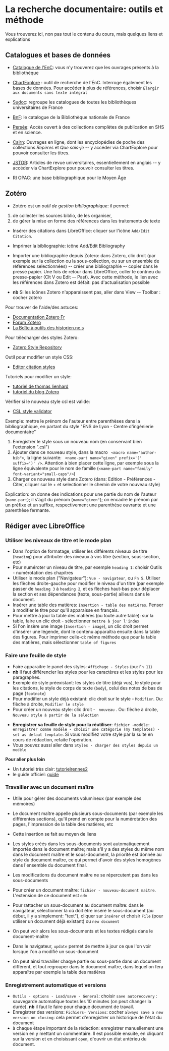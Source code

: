# La recherche documentaire: outils et méthode

Vous trouverez ici, non pas tout le contenu du cours, mais quelques liens et explications

## Catalogues et bases de données

- [Catalogue de l'EnC](https://catalogue.chartes.psl.eu/): vous n'y trouverez que les ouvrages présents à la bibliothèque
- [ChartExplore](https://catalogue.explore.psl.eu/primo-explore/search?vid=33PSL-ENC_V1) : outil de recherche de l'ÉnC. Interroge également les bases de données. Pour accéder à plus de références, choisir `Élargir aux documents sans texte intégral`
- [Sudoc](https://www.sudoc.abes.fr/): regroupe les catalogues de toutes les bibliothèques universitaires de France
- [BnF](https://catalogue.bnf.fr/index.do): le catalogue de la Bibliothèque nationale de France

- [Persée](https://www.persee.fr/): Accès ouvert à des collections complètes de publication en SHS et en science. 
- [Cairn](https://www.cairn.info/): Ouvrages en ligne, dont les encyclopédies de poche des collections *Repères* et *Que sais-je* -- y accéder via ChartExplore pour pouvoir consulter les titres.
- [JSTOR](https://www.jstor.org/): Articles de revue universitaires, essentiellement en anglais -- y accéder via ChartExplore pour pouvoir consulter les titres.


- RI OPAC: une base bibliographique pour le Moyen Âge




## Zotéro

- Zotéro est un *outil de gestion bibliographique*: il permet:
1. de collecter les sources biblio, de les organiser, 
2. de gérer la mise en forme des références dans les traitements de texte


- Insérer des citations dans LibreOffice: cliquer sur l'icône `Add/Edit Citation`. 
- Imprimer la bibliographie: icône Add/Edit Bibliography
- Importer une bibliographie depuis Zotero: dans Zotero, clic droit (par exemple sur la collection ou la sous-collection, ou sur un ensemble de références selectionnées) -- créer une bibliographie -- copier dans le presse papier. Une fois de retour dans LibreOffice, coller le contneu du presse-papier (Clt V ou Edit -- Past). Avec cette méthode, le lien avec les références dans Zotero est défait: pas d'actualisation possible

- **nb** Si les icônes Zotero n'apparaissent pas, aller dans View -- Toolbar : cocher zotero

Pour trouver de l'aide/des astuces: 
- [Documentation Zotero Fr](https://docs.zotero-fr.org/adding_items_to_zotero/)
- [Forum Zotero](https://forums.zotero.org/)
- [La Boîte à outils des historien.ne.s](https://boiteaoutils.info/2011/12/petites-astuces-zotero-mise-en-forme/)

Pour télécharger des styles Zotero:
- [Zotero Style Repository](https://www.zotero.org/styles)

Outil pour modifier un style CSS:
- [Editor citation styles](https://editor.citationstyles.org/about/)

Tutoriels pour modifier un style:
- [tutoriel de thomas lienhard](http://www.thomaslienhard.fr/TutorielZotero.html)
- [tutoriel du blog Zotero](https://zotero.hypotheses.org/758)

Vérifier si le nouveau style csl est valide:
- [CSL style validator](https://validator.citationstyles.org/)

Exemple: mettre le prénom de l'auteur entre parenthèses dans la bibliographique, en partant du style "ENS de Lyon - Centre d'ingénierie documentaire"
1.  Enregistrer le style sous un nouveau nom (en conservant bien l'extension ".csl")
1. Ajouter dans ce nouveau style, dans la macro ` <macro name="author-bib">`, la ligne suivante: ` <name-part name="given" prefix='(' suffix=')' />`. Attention à bien placer cette ligne, par exemple sous la ligne équivalente pour le nom de famille (`<name-part name="family" font-variant="small-caps"/>`)
1. Charger ce nouveau style dans Zotero (dans: Edition - Préférences - Citer, cliquer sur le + et selectionner le chemin de votre nouveau style)

Explication: on donne des indications pour une partie du nom de l'auteur (`name-part`); il s'agit du prénom (`name="given"`); on encadre le prénom par un préfixe et un suffixe, respectivement une parenthèse ouvrante et une parenthèse fermante.

## Rédiger avec LibreOffice




### Utiliser les niveaux de titre et le mode plan

- Dans l'option de formatage, utiliser les différents niveaux de titre (`heading`) pour attributer des niveaux à vos titre (section, sous-section, etc)
- Pour numéroter un niveau de titre, par exemple `heading 1`: choisir Outils - numérotation des chapitres 
- Utiliser le mode plan ("Navigateur"): `Vue - navigateur`, ou `Fn 5`. Utiliser les flèches droite-gauche pour modifier le niveau d'un titre (par exemple passer de `heading 3` à `heading 2`, et es flèches haut-bas pour déplacer la section et ses dépendances (texte, sous-partie) ailleurs dans le document.
- Insérer une table des matières:  `Insertion - table des matières`. Penser à modifier le titre pour qu'il apparaisse en français.
- Pour mettre à jour la table des matières (ou toute autre table): sur la table, faire un clic droit - sélectionner `mettre à jour l'index`
- Si l'on insère une image (`Insertion - image`), un clic droit permet d'insérer une légende, dont le contenu apparaîtra ensuite dans la table des figures. Pour imprimer celle-ci: même méthode que pour la table des matières, mais sélectionner `table of figures`


### Faire une feuille de style

-  Faire apparaitre le panel des styles: `Affichage - Styles` (ou: `Fn 11`)
- **nb** Il faut différencier les styles pour les caractères et les styles pour les paragraphes.
- Exemple de style préexistant: les styles de titre (déjà vus), le style pour les citations, le style de corps de texte (`body`), celui des notes de bas de page (`footnote`) 
- Pour modifier un style déjà existant: clic droit sur le style - `Modifier`. Ou: flèche à droite, `Modifier le style`
- Pour créer un nouveau style: clic droit - ` nouveau` . Ou: flèche à droite, `Nouveau style à partir de la sélection`

<!--3. Footer
- FN11 pour faire apparaître les styles (ou bien ds style-gérer les styles): syle pour paragrpahe - caractère- contours des images - pages - liste. Exemple pour defautpagesytle:
- ajouter un footer, puis insertion: numéro de page; RQ: on peut aussi ajouter header

Page de titre
- Insertion -autre saut - saut manuel - selectionner un style - numéro de page: pour que numéotation commence à cette page
- la première page: firststyle -> pas de footer
-->

- **Enregistrer sa feuille de style pour la réutiliser**: `fichier -modèle: enregistrer comme modèle - choisir une catégorie (my templates) - set as defaut template`. Si vous modifiez votre style par la suite en cours de rédaction, refaite l'opération.
- Vous pouvez aussi aller dans `Styles - charger des styles depuis un modèle`


**Pour aller plus loin**

- Un tutoriel très clair: [tutorielrennes2](https://tutos.bu.univ-rennes2.fr/c.php?g=675808&p=4904731)
- le guide officiel: [guide](https://wiki.documentfoundation.org/images/7/70/GS5103FR-Styles_et_mod%C3%A8les.pdf)

### Travailler avec un document maître

- Utile  pour gérer des documents volumineux (par exemple des mémoires)
- Le document maître appelle plusieurs sous-documents (par exemple les différentes sections), qu'il prend en compte pour la numérotation des pages, l'impression de la table des matières, etc
- Cette insertion se fait au moyen de liens
- Les styles créés dans les sous-documents sont automatiquement importés dans le document maître; mais s'il y a des styles du même nom dans le document maître et le sous-document, la priorité est  donnée au style du document maître, ce qui permet d'avoir des styles homogènes dans l'ensemble du document final.
- Les modifications du document maître ne se répercutent pas dans les sous-documents

- Pour  créer un document maître: `fichier - nouveau-document maitre`. L'extension de ce document est  `odm`
- Pour rattacher un sous-document au document maître: dans le navigateur, sélectionner là où doit être inséré le sous-document (au début, il y a simplement: "text"), cliquer  sur `insérer` et choisir  `File` (pour utiliser un document déjà existant) ou  `new document`
- On peut  voir alors les  sous-documents et les textes rédigés dans le document-maître
- Dans le navigateur, `update` permet de mettre à jour ce que l'on voir lorsque l'on a modifié un sous-document
- On peut ainsi travailler chaqye partie ou sous-partie dans un document différent, et tout regrouper dans le document maître, dans lequel on fera apparaître par exemple la table des matières


### Enregistrement automatique et versions

- `Outils - options - Load/save - General`: choisir `save autorecovery` : sauvegarde automatique toutes les 10 minutes (on peut changer la durée). **nb** il faut le faire pour chaque document de travail.
- Enregistrer des versions: `Fichiers- Versions`: cocher `always save a new version on closing`: cela permet d'enregistrer un historique de l'état du document
- à chaque étape important de la rédaction: enregistrer manuellement une version en y mettant un commentaire. Il est possible ensuite, en cliquant sur la version et en choisissant `open`, d'ouvrir un état antérieu du document.
